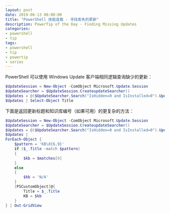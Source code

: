 ```yaml
---
layout: post
date: 2019-06-13 00:00:00
title: "PowerShell 技能连载 - 寻找丢失的更新"
description: PowerTip of the Day - Finding Missing Updates
categories:
- powershell
- tip
tags:
- powershell
- tip
- powertip
- series
---
```

PowerShell 可以使用 Windows Update 客户端相同逻辑查询缺少的更新：

```powershell
$UpdateSession = New-Object -ComObject Microsoft.Update.Session
$UpdateSearcher = $UpdateSession.CreateupdateSearcher()
$Updates = @($UpdateSearcher.Search("IsHidden=0 and IsInstalled=0").Updates)
$Updates | Select-Object Title
```

下面是返回更新标题和知识库编号（如果可用）的更复杂的方法：

```powershell
$UpdateSession = New-Object -ComObject Microsoft.Update.Session
$UpdateSearcher = $UpdateSession.CreateupdateSearcher()
$Updates = @($UpdateSearcher.Search("IsHidden=0 and IsInstalled=0").Updates)
$Updates |
ForEach-Object {
    $pattern = 'KB\d{6,9}'
    if ($_.Title -match $pattern)
    {
        $kb = $matches[0]
    }
    else
    {
        $kb = 'N/A'
    }
    [PSCustomObject]@{
        Title = $_.Title
        KB = $kb
    }
} | Out-GridView
```

<!--本文国际来源：[Finding Missing Updates](https://community.idera.com/database-tools/powershell/powertips/b/tips/posts/finding-missing-updates)-->

